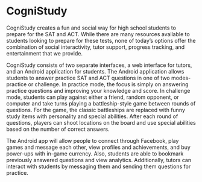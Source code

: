 # CogniStudy

CogniStudy creates a fun and social way for high school students to prepare for the SAT and ACT.  While there are many resources available to students looking to prepare for these tests, none of today’s options offer the combination of social interactivity, tutor support, progress tracking, and entertainment that we provide.

CogniStudy consists of two separate interfaces, a web interface for tutors, and an Android application for students.  The Android application allows students to answer practice SAT and ACT questions in one of two modes- practice or challenge.  In practice mode, the focus is simply on answering practice questions and improving your knowledge and score.  In challenge mode, students can play against either a friend, random opponent, or computer and take turns playing a battleship-style game between rounds of questions.  For the game, the classic battleships are replaced with funny study items with personality and special abilities.  After each round of questions, players can shoot locations on the board and use special abilities based on the number of correct answers.

The Android app will allow people to connect through Facebook, play games and message each other, view profiles and achievements, and buy power-ups with in-game currency.  Also, students are able to bookmark previously answered questions and view analytics. Additionally, tutors can interact with students by messaging them and sending them questions for practice.
